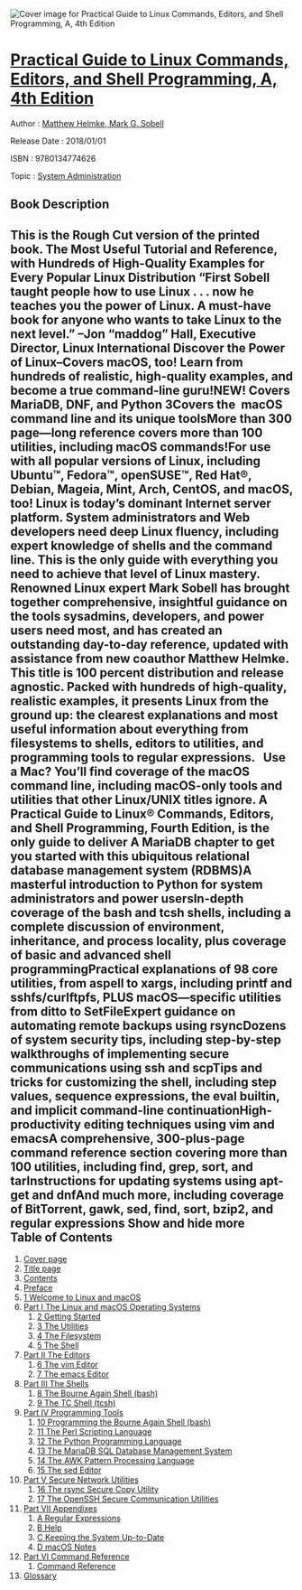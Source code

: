 ![Cover image for Practical Guide to Linux Commands, Editors, and Shell Programming, A, 4th Edition](https://imgdetail.ebookreading.net/cover/cover/system_admin/EB9780134774626.jpg)

[Practical Guide to Linux Commands, Editors, and Shell Programming, A, 4th Edition](https://ebookreading.net/view/book/Practical+Guide+to+Linux+Commands%2C+Editors%2C+and+Shell+Programming%2C+A%2C+4th+Edition-EB9780134774626_1.html "Practical Guide to Linux Commands, Editors, and Shell Programming, A, 4th Edition")
====================================================================================================================

Author : [Matthew Helmke](https://ebookreading.net/search/author/Matthew+Helmke),[ Mark G. Sobell](https://ebookreading.net/search/author/+Mark+G.+Sobell)

Release Date : 2018/01/01

ISBN : 9780134774626

Topic : [System Administration](https://ebookreading.net/search/category/system-administration)

Book Description
-----------------

 This is the Rough Cut version of the printed book.
The Most Useful Tutorial and Reference, with Hundreds of High-Quality Examples for Every Popular Linux Distribution
“First Sobell taught people how to use Linux . . . now he teaches you the power of Linux. A must-have book for anyone who wants to take Linux to the next level.”
–Jon “maddog” Hall, Executive Director, Linux International
Discover the Power of Linux–Covers macOS, too! 
Learn from hundreds of realistic, high-quality examples, and become a true command-line guru!NEW! Covers MariaDB, DNF, and Python 3Covers the  macOS command line and its unique toolsMore than 300 page—long reference covers more than 100 utilities, including macOS commands!For use with all popular versions of Linux, including Ubuntu™, Fedora™, openSUSE™, Red Hat®, Debian, Mageia, Mint, Arch, CentOS, and macOS, too!
Linux is today’s dominant Internet server platform. System administrators and Web developers need deep Linux fluency, including expert knowledge of shells and the command line. This is the only guide with everything you need to achieve that level of Linux mastery. Renowned Linux expert Mark Sobell has brought together comprehensive, insightful guidance on the tools sysadmins, developers, and power users need most, and has created an outstanding day-to-day reference, updated with assistance from new coauthor Matthew Helmke.
This title is 100 percent distribution and release agnostic. Packed with hundreds of high-quality, realistic examples, it presents Linux from the ground up: the clearest explanations and most useful information about everything from filesystems to shells, editors to utilities, and programming tools to regular expressions.
 
Use a Mac? You’ll find coverage of the macOS command line, including macOS-only tools and utilities that other Linux/UNIX titles ignore.
A Practical Guide to Linux® Commands, Editors, and Shell Programming, Fourth Edition, is the only guide to deliver
A MariaDB chapter to get you started with this ubiquitous relational database management system (RDBMS)A masterful introduction to Python for system administrators and power usersIn-depth coverage of the bash and tcsh shells, including a complete discussion of environment, inheritance, and process locality, plus coverage of basic and advanced shell programmingPractical explanations of 98 core utilities, from aspell to xargs, including printf and sshfs/curlftpfs, PLUS macOS—specific utilities from ditto to SetFileExpert guidance on automating remote backups using rsyncDozens of system security tips, including step-by-step walkthroughs of implementing secure communications using ssh and scpTips and tricks for customizing the shell, including step values, sequence expressions, the eval builtin, and implicit command-line continuationHigh-productivity editing techniques using vim and emacsA comprehensive, 300-plus-page command reference section covering more than 100 utilities, including find, grep, sort, and tarInstructions for updating systems using apt-get and dnfAnd much more, including coverage of BitTorrent, gawk, sed, find, sort, bzip2, and regular expressions        Show and hide more                
Table of Contents
-----------------

1. [Cover page](https://ebookreading.net/view/book/Practical+Guide+to+Linux+Commands%2C+Editors%2C+and+Shell+Programming%2C+A%2C+4th+Edition-EB9780134774626_1.html)
1. [Title page](https://ebookreading.net/view/book/Practical+Guide+to+Linux+Commands%2C+Editors%2C+and+Shell+Programming%2C+A%2C+4th+Edition-EB9780134774626_2.html)
1. [Contents](https://ebookreading.net/view/book/Practical+Guide+to+Linux+Commands%2C+Editors%2C+and+Shell+Programming%2C+A%2C+4th+Edition-EB9780134774626_3.html)
1. [Preface](https://ebookreading.net/view/book/Practical+Guide+to+Linux+Commands%2C+Editors%2C+and+Shell+Programming%2C+A%2C+4th+Edition-EB9780134774626_4.html#preface)
1. [1 Welcome to Linux and macOS](https://ebookreading.net/view/book/Practical+Guide+to+Linux+Commands%2C+Editors%2C+and+Shell+Programming%2C+A%2C+4th+Edition-EB9780134774626_5.html#ch1)
1. [Part I The Linux and macOS Operating Systems](https://ebookreading.net/view/book/Practical+Guide+to+Linux+Commands%2C+Editors%2C+and+Shell+Programming%2C+A%2C+4th+Edition-EB9780134774626_6.html#part1)
    1. [2 Getting Started](https://ebookreading.net/view/book/Practical+Guide+to+Linux+Commands%2C+Editors%2C+and+Shell+Programming%2C+A%2C+4th+Edition-EB9780134774626_7.html#ch2)
    1. [3 The Utilities](https://ebookreading.net/view/book/Practical+Guide+to+Linux+Commands%2C+Editors%2C+and+Shell+Programming%2C+A%2C+4th+Edition-EB9780134774626_8.html#ch3)
    1. [4 The Filesystem](https://ebookreading.net/view/book/Practical+Guide+to+Linux+Commands%2C+Editors%2C+and+Shell+Programming%2C+A%2C+4th+Edition-EB9780134774626_9.html#ch4)
    1. [5 The Shell](https://ebookreading.net/view/book/Practical+Guide+to+Linux+Commands%2C+Editors%2C+and+Shell+Programming%2C+A%2C+4th+Edition-EB9780134774626_10.html#ch5)
1. [Part II The Editors](https://ebookreading.net/view/book/Practical+Guide+to+Linux+Commands%2C+Editors%2C+and+Shell+Programming%2C+A%2C+4th+Edition-EB9780134774626_11.html#part2)
    1. [6 The vim Editor](https://ebookreading.net/view/book/Practical+Guide+to+Linux+Commands%2C+Editors%2C+and+Shell+Programming%2C+A%2C+4th+Edition-EB9780134774626_12.html#ch6)
    1. [7 The emacs Editor](https://ebookreading.net/view/book/Practical+Guide+to+Linux+Commands%2C+Editors%2C+and+Shell+Programming%2C+A%2C+4th+Edition-EB9780134774626_13.html#ch7)
1. [Part III The Shells](https://ebookreading.net/view/book/Practical+Guide+to+Linux+Commands%2C+Editors%2C+and+Shell+Programming%2C+A%2C+4th+Edition-EB9780134774626_14.html#part3)
    1. [8 The Bourne Again Shell (bash)](https://ebookreading.net/view/book/Practical+Guide+to+Linux+Commands%2C+Editors%2C+and+Shell+Programming%2C+A%2C+4th+Edition-EB9780134774626_15.html#ch8)
    1. [9 The TC Shell (tcsh)](https://ebookreading.net/view/book/Practical+Guide+to+Linux+Commands%2C+Editors%2C+and+Shell+Programming%2C+A%2C+4th+Edition-EB9780134774626_16.html#ch9)
1. [Part IV Programming Tools](https://ebookreading.net/view/book/Practical+Guide+to+Linux+Commands%2C+Editors%2C+and+Shell+Programming%2C+A%2C+4th+Edition-EB9780134774626_17.html#part4)
    1. [10 Programming the Bourne Again Shell (bash)](https://ebookreading.net/view/book/Practical+Guide+to+Linux+Commands%2C+Editors%2C+and+Shell+Programming%2C+A%2C+4th+Edition-EB9780134774626_18.html#ch10)
    1. [11 The Perl Scripting Language](https://ebookreading.net/view/book/Practical+Guide+to+Linux+Commands%2C+Editors%2C+and+Shell+Programming%2C+A%2C+4th+Edition-EB9780134774626_19.html#ch11)
    1. [12 The Python Programming Language](https://ebookreading.net/view/book/Practical+Guide+to+Linux+Commands%2C+Editors%2C+and+Shell+Programming%2C+A%2C+4th+Edition-EB9780134774626_20.html#ch12)
    1. [13 The MariaDB SQL Database Management System](https://ebookreading.net/view/book/Practical+Guide+to+Linux+Commands%2C+Editors%2C+and+Shell+Programming%2C+A%2C+4th+Edition-EB9780134774626_21.html#ch13)
    1. [14 The AWK Pattern Processing Language](https://ebookreading.net/view/book/Practical+Guide+to+Linux+Commands%2C+Editors%2C+and+Shell+Programming%2C+A%2C+4th+Edition-EB9780134774626_22.html#ch14)
    1. [15 The sed Editor](https://ebookreading.net/view/book/Practical+Guide+to+Linux+Commands%2C+Editors%2C+and+Shell+Programming%2C+A%2C+4th+Edition-EB9780134774626_23.html#ch15)
1. [Part V Secure Network Utilities](https://ebookreading.net/view/book/Practical+Guide+to+Linux+Commands%2C+Editors%2C+and+Shell+Programming%2C+A%2C+4th+Edition-EB9780134774626_24.html#part5)
    1. [16 The rsync Secure Copy Utility](https://ebookreading.net/view/book/Practical+Guide+to+Linux+Commands%2C+Editors%2C+and+Shell+Programming%2C+A%2C+4th+Edition-EB9780134774626_25.html#ch16)
    1. [17 The OpenSSH Secure Communication Utilities](https://ebookreading.net/view/book/Practical+Guide+to+Linux+Commands%2C+Editors%2C+and+Shell+Programming%2C+A%2C+4th+Edition-EB9780134774626_26.html#ch17)
1. [Part VII Appendixes](https://ebookreading.net/view/book/Practical+Guide+to+Linux+Commands%2C+Editors%2C+and+Shell+Programming%2C+A%2C+4th+Edition-EB9780134774626_27.html#part7)
    1. [A Regular Expressions](https://ebookreading.net/view/book/Practical+Guide+to+Linux+Commands%2C+Editors%2C+and+Shell+Programming%2C+A%2C+4th+Edition-EB9780134774626_28.html#appa)
    1. [B Help](https://ebookreading.net/view/book/Practical+Guide+to+Linux+Commands%2C+Editors%2C+and+Shell+Programming%2C+A%2C+4th+Edition-EB9780134774626_29.html#appb)
    1. [C Keeping the System Up-to-Date](https://ebookreading.net/view/book/Practical+Guide+to+Linux+Commands%2C+Editors%2C+and+Shell+Programming%2C+A%2C+4th+Edition-EB9780134774626_30.html#appc)
    1. [D macOS Notes](https://ebookreading.net/view/book/Practical+Guide+to+Linux+Commands%2C+Editors%2C+and+Shell+Programming%2C+A%2C+4th+Edition-EB9780134774626_31.html#appd)
1. [Part VI Command Reference](https://ebookreading.net/view/book/Practical+Guide+to+Linux+Commands%2C+Editors%2C+and+Shell+Programming%2C+A%2C+4th+Edition-EB9780134774626_32.html#part6)
    1. [Command Reference](https://ebookreading.net/view/book/Practical+Guide+to+Linux+Commands%2C+Editors%2C+and+Shell+Programming%2C+A%2C+4th+Edition-EB9780134774626_33.html#ch18)
1. [Glossary](https://ebookreading.net/view/book/Practical+Guide+to+Linux+Commands%2C+Editors%2C+and+Shell+Programming%2C+A%2C+4th+Edition-EB9780134774626_38.html#gloss)
